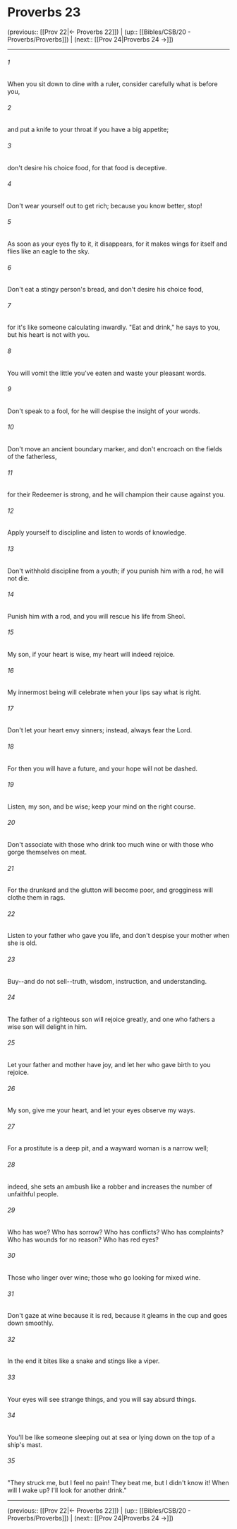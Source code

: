 # Proverbs 23

(previous:: [[Prov 22|← Proverbs 22]]) | (up:: [[Bibles/CSB/20 - Proverbs/Proverbs]]) | (next:: [[Prov 24|Proverbs 24 →]])

***


###### 1 
When you sit down to dine with a ruler, consider carefully what is before you, 

###### 2 
and put a knife to your throat if you have a big appetite; 

###### 3 
don't desire his choice food, for that food is deceptive. 

###### 4 
Don't wear yourself out to get rich; because you know better, stop! 

###### 5 
As soon as your eyes fly to it, it disappears, for it makes wings for itself and flies like an eagle to the sky. 

###### 6 
Don't eat a stingy person's bread, and don't desire his choice food, 

###### 7 
for it's like someone calculating inwardly. "Eat and drink," he says to you, but his heart is not with you. 

###### 8 
You will vomit the little you've eaten and waste your pleasant words. 

###### 9 
Don't speak to a fool, for he will despise the insight of your words. 

###### 10 
Don't move an ancient boundary marker, and don't encroach on the fields of the fatherless, 

###### 11 
for their Redeemer is strong, and he will champion their cause against you. 

###### 12 
Apply yourself to discipline and listen to words of knowledge. 

###### 13 
Don't withhold discipline from a youth; if you punish him with a rod, he will not die. 

###### 14 
Punish him with a rod, and you will rescue his life from Sheol. 

###### 15 
My son, if your heart is wise, my heart will indeed rejoice. 

###### 16 
My innermost being will celebrate when your lips say what is right. 

###### 17 
Don't let your heart envy sinners; instead, always fear the Lord. 

###### 18 
For then you will have a future, and your hope will not be dashed. 

###### 19 
Listen, my son, and be wise; keep your mind on the right course. 

###### 20 
Don't associate with those who drink too much wine or with those who gorge themselves on meat. 

###### 21 
For the drunkard and the glutton will become poor, and grogginess will clothe them in rags. 

###### 22 
Listen to your father who gave you life, and don't despise your mother when she is old. 

###### 23 
Buy--and do not sell--truth, wisdom, instruction, and understanding. 

###### 24 
The father of a righteous son will rejoice greatly, and one who fathers a wise son will delight in him. 

###### 25 
Let your father and mother have joy, and let her who gave birth to you rejoice. 

###### 26 
My son, give me your heart, and let your eyes observe my ways. 

###### 27 
For a prostitute is a deep pit, and a wayward woman is a narrow well; 

###### 28 
indeed, she sets an ambush like a robber and increases the number of unfaithful people. 

###### 29 
Who has woe? Who has sorrow? Who has conflicts? Who has complaints? Who has wounds for no reason? Who has red eyes? 

###### 30 
Those who linger over wine; those who go looking for mixed wine. 

###### 31 
Don't gaze at wine because it is red, because it gleams in the cup and goes down smoothly. 

###### 32 
In the end it bites like a snake and stings like a viper. 

###### 33 
Your eyes will see strange things, and you will say absurd things. 

###### 34 
You'll be like someone sleeping out at sea or lying down on the top of a ship's mast. 

###### 35 
"They struck me, but I feel no pain! They beat me, but I didn't know it! When will I wake up? I'll look for another drink."

***

(previous:: [[Prov 22|← Proverbs 22]]) | (up:: [[Bibles/CSB/20 - Proverbs/Proverbs]]) | (next:: [[Prov 24|Proverbs 24 →]])
